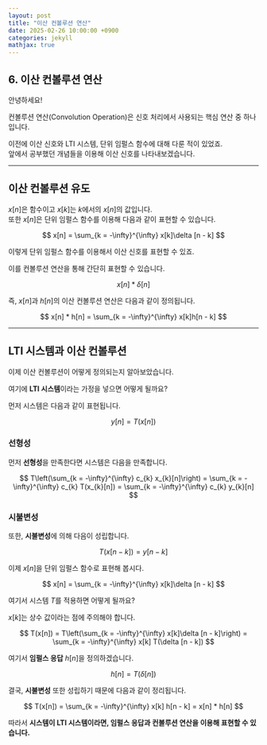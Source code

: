 ```yaml
---
layout: post
title: "이산 컨볼루션 연산"
date: 2025-02-26 10:00:00 +0900
categories: jekyll
mathjax: true
---
```


## **6. 이산 컨볼루션 연산**

안녕하세요!

컨볼루션 연산(Convolution Operation)은 신호 처리에서 사용되는 핵심 연산 중 하나입니다.

이전에 이산 신호와 LTI 시스템, 단위 임펄스 함수에 대해 다룬 적이 있었죠.  
앞에서 공부했던 개념들을 이용해 이산 신호를 나타내보겠습니다.

---

## **이산 컨볼루션 유도**

$x[n]$은 함수이고 $x[k]$는 $k$에서의 $x[n]$의 값입니다.  
또한 $x[n]$은 단위 임펄스 함수를 이용해 다음과 같이 표현할 수 있습니다.

$$
x[n] = \sum_{k = -\infty}^{\infty} x[k]\delta [n - k]
$$

이렇게 단위 임펄스 함수를 이용해서 이산 신호를 표현할 수 있죠.

이를 컨볼루션 연산을 통해 간단히 표현할 수 있습니다.

$$
x[n] * \delta [n]
$$

즉, $x[n]$과 $h[n]$의 이산 컨볼루션 연산은 다음과 같이 정의됩니다.

$$
x[n] * h[n] = \sum_{k = -\infty}^{\infty} x[k]h[n - k]
$$

---

## **LTI 시스템과 이산 컨볼루션**

이제 이산 컨볼루션이 어떻게 정의되는지 알아보았습니다.  

여기에 **LTI 시스템**이라는 가정을 넣으면 어떻게 될까요?

먼저 시스템은 다음과 같이 표현됩니다.

$$
y[n] = T(x[n])
$$

### **선형성**

먼저 **선형성**을 만족한다면 시스템은 다음을 만족합니다.

$$
T\left(\sum_{k = -\infty}^{\infty} c_{k} x_{k}[n]\right) = \sum_{k = -\infty}^{\infty} c_{k} T(x_{k}[n]) = \sum_{k = -\infty}^{\infty} c_{k} y_{k}[n]
$$

### **시불변성**

또한, **시불변성**에 의해 다음이 성립합니다.

$$
T(x[n - k]) = y[n - k]
$$

이제 $x[n]$을 단위 임펄스 함수로 표현해 봅시다.

$$
x[n] = \sum_{k = -\infty}^{\infty} x[k]\delta [n - k]
$$

여기서 시스템 $T$를 적용하면 어떻게 될까요?

$x[k]$는 상수 값이라는 점에 주의해야 합니다.

$$
T(x[n]) = T\left(\sum_{k = -\infty}^{\infty} x[k]\delta [n - k]\right) = \sum_{k = -\infty}^{\infty} x[k] T(\delta [n - k])
$$

여기서 **임펄스 응답** $h[n]$을 정의하겠습니다.

$$
h[n] = T(\delta[n])
$$

결국, **시불변성** 또한 성립하기 때문에 다음과 같이 정리됩니다.

$$
T(x[n]) = \sum_{k = -\infty}^{\infty} x[k] h[n - k] = x[n] * h[n]
$$

따라서 **시스템이 LTI 시스템이라면, 임펄스 응답과 컨볼루션 연산을 이용해 표현할 수 있습니다.**
